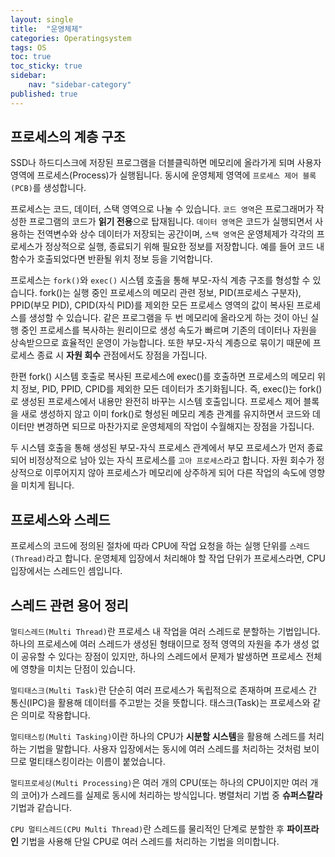 ```yaml
---
layout: single
title:  "운영체제"
categories: Operatingsystem
tags: OS
toc: true
toc_sticky: true
sidebar:
    nav: "sidebar-category"
published: true
---
```


## 프로세스의 계층 구조
SSD나 하드디스크에 저장된 프로그램을 더블클릭하면 메모리에 올라가게 되며 사용자 영역에 프로세스(Process)가 실행됩니다. 동시에 운영체제 영역에 `프로세스 제어 블록(PCB)`를 생성합니다.

프로세스는 코드, 데이터, 스택 영역으로 나눌 수 있습니다. `코드 영역`은 프로그래머가 작성한 프로그램의 코드가 **읽기 전용**으로 탑재됩니다. `데이터 영역`은 코드가 실행되면서 사용하는 전역변수와 상수 데이터가 저장되는 공간이며, `스택 영역`은 운영체제가 각각의 프로세스가 정상적으로 실행, 종료되기 위해 필요한 정보를 저장합니다. 예를 들어 코드 내 함수가 호출되었다면 반환될 위치 정보 등을 기억합니다.

프로세스는 `fork()`와 `exec()` 시스템 호출을 통해 부모-자식 계층 구조를 형성할 수 있습니다. fork()는 실행 중인 프로세스의 메모리 관련 정보, PID(프로세스 구분자), PPID(부모 PID), CPID(자식 PID)를 제외한 모든 프로세스 영역의 값이 복사된 프로세스를 생성할 수 있습니다. 같은 프로그램을 두 번 메모리에 올라오게 하는 것이 아닌 실행 중인 프로세스를 복사하는 원리이므로 생성 속도가 빠르며 기존의 데이터나 자원을 상속받으므로 효율적인 운영이 가능합니다. 또한 부모-자식 계층으로 묶이기 때문에 프로세스 종료 시 **자원 회수** 관점에서도 장점을 가집니다.

한편 fork() 시스템 호출로 복사된 프로세스에 exec()를 호출하면 프로세스의 메모리 위치 정보, PID, PPID, CPID를 제외한 모든 데이터가 초기화됩니다. 즉, exec()는 fork()로 생성된 프로세스에서 내용만 완전히 바꾸는 시스템 호출입니다. 프로세스 제어 블록을 새로 생성하지 않고 이미 fork()로 형성된 메모리 계층 관계를 유지하면서 코드와 데이터만 변경하면 되므로 마찬가지로 운영체제의 작업이 수월해지는 장점을 가집니다.

두 시스템 호출을 통해 생성된 부모-자식 프로세스 관계에서 부모 프로세스가 먼저 종료되어 비정상적으로 남아 있는 자식 프로세스를 `고아 프로세스`라고 합니다. 자원 회수가 정상적으로 이루어지지 않아 프로세스가 메모리에 상주하게 되어 다른 작업의 속도에 영향을 미치게 됩니다.

## 프로세스와 스레드
프로세스의 코드에 정의된 절차에 따라 CPU에 작업 요청을 하는 실행 단위를 `스레드(Thread)`라고 합니다. 운영체제 입장에서 처리해야 할 작업 단위가 프로세스라면, CPU 입장에서는 스레드인 셈입니다.

## 스레드 관련 용어 정리
`멀티스레드(Multi Thread)`란 프로세스 내 작업을 여러 스레드로 분할하는 기법입니다. 하나의 프로세스에 여러 스레드가 생성된 형태이므로 정적 영역의 자원을 추가 생성 없이 공유할 수 있다는 장점이 있지만, 하나의 스레드에서 문제가 발생하면 프로세스 전체에 영향을 미치는 단점이 있습니다.

`멀티태스크(Multi Task)`란 단순히 여러 프로세스가 독립적으로 존재하며 프로세스 간 통신(IPC)을 활용해 데이터를 주고받는 것을 뜻합니다. 태스크(Task)는 프로세스와 같은 의미로 작용합니다.

`멀티태스킹(Multi Tasking)`이란 하나의 CPU가 **시분할 시스템**을 활용해 스레드를 처리하는 기법을 말합니다. 사용자 입장에서는 동시에 여러 스레드를 처리하는 것처럼 보이므로 멀티태스킹이라는 이름이 붙었습니다.

`멀티프로세싱(Multi Processing)`은 여러 개의 CPU(또는 하나의 CPU이지만 여러 개의 코어)가 스레드를 실제로 동시에 처리하는 방식입니다. 병렬처리 기법 중 **슈퍼스칼라** 기법과 같습니다.

`CPU 멀티스레드(CPU Multi Thread)`란 스레드를 물리적인 단계로 분할한 후 **파이프라인** 기법을 사용해 단일 CPU로 여러 스레드를 처리하는 기법을 의미합니다.
